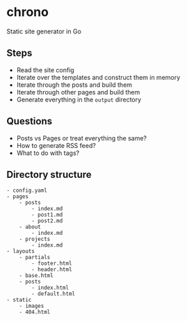 # chrono
Static site generator in Go

## Steps

- Read the site config
- Iterate over the templates and construct them in memory
- Iterate through the posts and build them
- Iterate through other pages and build them
- Generate everything in the `output` directory

## Questions
- Posts vs Pages or treat everything the same?
- How to generate RSS feed?
- What to do with tags?

## Directory structure
```
- config.yaml
- pages
    - posts
        - index.md
        - post1.md
        - post2.md
    - about
        - index.md
    - projects
        - index.md
- layouts
    - partials
        - footer.html
        - header.html
    - base.html
    - posts
        - index.html
        - default.html
- static
    - images
    - 404.html
```